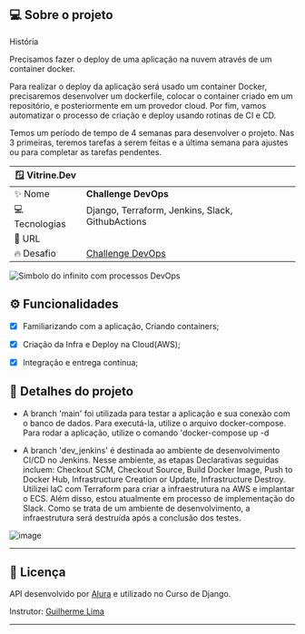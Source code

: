 ## 💻 Sobre o projeto

História

Precisamos fazer o deploy de uma aplicação na nuvem através de um container docker.

Para realizar o deploy da aplicação será usado um container Docker, precisaremos desenvolver um dockerfile, colocar o container criado em um repositório, e posteriormente em um provedor cloud. Por fim, vamos automatizar o processo de criação e deploy usando rotinas de CI e CD.

Temos um período de tempo de 4 semanas para desenvolver o projeto. Nas 3 primeiras, teremos tarefas a serem feitas e a última semana para ajustes ou para completar as tarefas pendentes. 


| 🪟 Vitrine.Dev |     |
| -------------  | --- |
| :sparkles: Nome        | **Challenge DevOps**
| 💻 Tecnologias | Django, Terraform, Jenkins, Slack, GithubActions
| :rocket: URL         |
| :fire: Desafio     | [Challenge DevOps]([https://](https://www.alura.com.br/challenges/devops/))

<!-- Inserir imagem com a #vitrinedev ao final do link -->
![Simbolo do infinito com processos DevOps](https://img.mandic.com.br/2018/06/Devops-o-que-e-DevOps-significado.png?rel=outbound#vitrinedev)


## ⚙️ Funcionalidades

- [X] Familiarizando com a aplicação, Criando containers;
- [X] Criação da Infra e Deploy na Cloud(AWS);
- [X] Integração e entrega contínua;


## 📃 Detalhes do projeto

- A branch 'main' foi utilizada para testar a aplicação e sua conexão com o banco de dados. Para executá-la, utilize o arquivo docker-compose. Para rodar a aplicação, utilize o comando 'docker-compose up -d

- A branch 'dev_jenkins' é destinada ao ambiente de desenvolvimento CI/CD no Jenkins. Nesse ambiente, as etapas Declarativas seguidas incluem: Checkout SCM, Checkout Source, Build Docker Image, Push to Docker Hub, Infrastructure Creation or Update, Infrastructure Destroy. Utilizei IaC com Terraform para criar a infraestrutura na AWS e implantar o ECS. Além disso, estou atualmente em processo de implementação do Slack. Como se trata de um ambiente de desenvolvimento, a infraestrutura será destruída após a conclusão dos testes.



![image](https://github.com/MatheuslFavaretto/terraform-pipeline/assets/116848225/d069bd19-7649-4dc9-90ff-7a19727d1adf)

-----


## 📝 Licença

API desenvolvido por [Alura](https://www.alura.com.br) e utilizado no Curso de Django.

Instrutor: [Guilherme Lima](https://cursos.alura.com.br/user/guilhermelima)

-----

